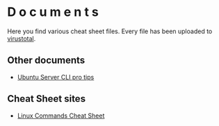 # D o c u m e n t s

Here you find various cheat sheet files. Every file has been uploaded to [virustotal](https://virustotal.com). 

## Other documents
- [Ubuntu Server CLI pro tips](https://assets.ubuntu.com/v1/f401c3f4-Ubuntu_Server_CLI_pro_tips_2020-04.pdf)

## Cheat Sheet sites
- [Linux Commands Cheat Sheet](https://www.linuxtrainingacademy.com/linux-commands-cheat-sheet/)
